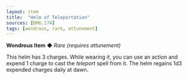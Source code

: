 ```yaml
---
layout: item
title:  "Helm of Teleportation"
sources: [DMG.174]
tags: [wondrous, rare, attunement]
---
```


**Wondrous Item** ◆ *Rare (requires attunement)*

This helm has 3 charges. While wearing it, you can use an action and expend 1 charge to cast the *teleport* spell from it. The helm regains 1d3 expended charges daily at dawn.